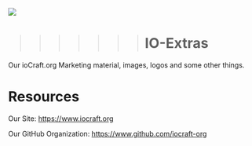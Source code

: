 ![](https://raw.githubusercontent.com/iocraft-org/IO-Extras/master/images/64x64.png)
>>>>>>> # IO-Extras
Our ioCraft.org Marketing material, images, logos and some other things.
# Resources
Our Site: https://www.iocraft.org

Our GitHub Organization: https://www.github.com/iocraft-org